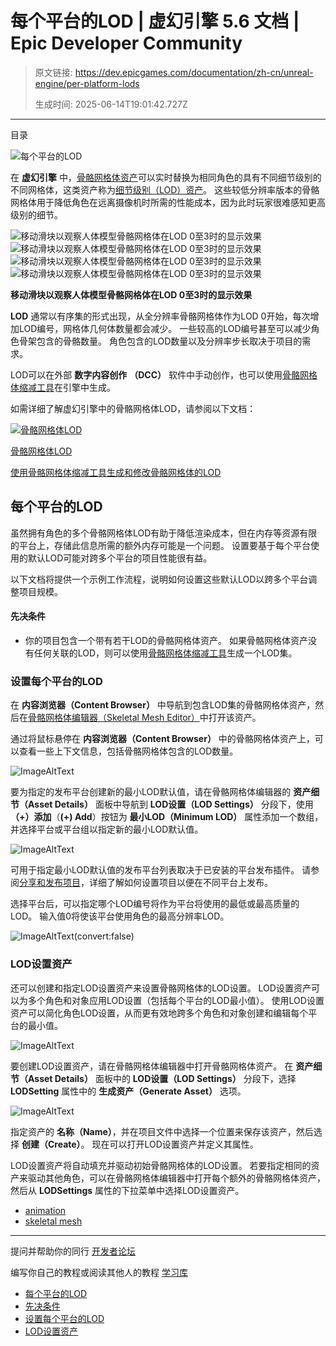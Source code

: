 # 每个平台的LOD | 虚幻引擎 5.6 文档 | Epic Developer Community

> 原文链接: https://dev.epicgames.com/documentation/zh-cn/unreal-engine/per-platform-lods
> 
> 生成时间: 2025-06-14T19:01:42.727Z

---

目录

![每个平台的LOD](https://dev.epicgames.com/community/api/documentation/image/559c639c-d01d-49a5-86fe-1775798e3af2?resizing_type=fill&width=1920&height=335)

在 **虚幻引擎** 中，[骨骼网格体资产](/documentation/zh-cn/unreal-engine/skeletal-mesh-assets-in-unreal-engine)可以实时替换为相同角色的具有不同细节级别的不同网格体，这类资产称为[细节级别（LOD）资产](/documentation/zh-cn/unreal-engine/skeletal-mesh-lods-in-unreal-engine)。 这些较低分辨率版本的骨骼网格体用于降低角色在远离摄像机时所需的性能成本，因为此时玩家很难感知更高级别的细节。

   ![移动滑块以观察人体模型骨骼网格体在LOD 0至3时的显示效果](https://d1iv7db44yhgxn.cloudfront.net/documentation/images/4e949f39-2ba1-4caa-8ca3-a09141e62341/lod0.png) ![移动滑块以观察人体模型骨骼网格体在LOD 0至3时的显示效果](https://d1iv7db44yhgxn.cloudfront.net/documentation/images/494f52db-d4cb-4296-a54e-70870836bc89/lod1.png) ![移动滑块以观察人体模型骨骼网格体在LOD 0至3时的显示效果](https://d1iv7db44yhgxn.cloudfront.net/documentation/images/8fabc059-24b0-429f-8702-a774d6872d18/lod2.png) ![移动滑块以观察人体模型骨骼网格体在LOD 0至3时的显示效果](https://d1iv7db44yhgxn.cloudfront.net/documentation/images/3e894d1a-3557-4f9e-9fee-7f8fa6ed0712/lod3.png)

**移动滑块以观察人体模型骨骼网格体在LOD 0至3时的显示效果**

**LOD** 通常以有序集的形式出现，从全分辨率骨骼网格体作为LOD 0开始，每次增加LOD编号，网格体几何体数量都会减少。 一些较高的LOD编号甚至可以减少角色骨架包含的骨骼数量。 角色包含的LOD数量以及分辨率步长取决于项目的需求。

LOD可以在外部 **数字内容创作** **（DCC）** 软件中手动创作，也可以使用[骨骼网格体缩减工具](/documentation/zh-cn/unreal-engine/skeletal-mesh-lods-in-unreal-engine#%E9%AA%A8%E9%AA%BC%E7%BD%91%E6%A0%BC%E4%BD%93%E7%BC%A9%E5%87%8F%E5%B7%A5%E5%85%B7)在引擎中生成。

如需详细了解虚幻引擎中的骨骼网格体LOD，请参阅以下文档：

[](/documentation/zh-cn/unreal-engine/skeletal-mesh-lods-in-unreal-engine)

[![骨骼网格体LOD](https://d1iv7db44yhgxn.cloudfront.net/documentation/images/79cf88bb-8dc2-4fc4-b728-9ed09467ac01/topicimage.png)](/documentation/zh-cn/unreal-engine/skeletal-mesh-lods-in-unreal-engine)

[骨骼网格体LOD](/documentation/zh-cn/unreal-engine/skeletal-mesh-lods-in-unreal-engine)

[使用骨骼网格体缩减工具生成和修改骨骼网格体的LOD](/documentation/zh-cn/unreal-engine/skeletal-mesh-lods-in-unreal-engine)

## 每个平台的LOD

虽然拥有角色的多个骨骼网格体LOD有助于降低渲染成本，但在内存等资源有限的平台上，存储此信息所需的额外内存可能是一个问题。 设置要基于每个平台使用的默认LOD可能对跨多个平台的项目性能很有益。

以下文档将提供一个示例工作流程，说明如何设置这些默认LOD以跨多个平台调整项目规模。

#### 先决条件

-   你的项目包含一个带有若干LOD的骨骼网格体资产。 如果骨骼网格体资产没有任何关联的LOD，则可以使用[骨骼网格体缩减工具](/documentation/zh-cn/unreal-engine/skeletal-mesh-lods-in-unreal-engine#%E9%AA%A8%E9%AA%BC%E7%BD%91%E6%A0%BC%E4%BD%93%E7%BC%A9%E5%87%8F%E5%B7%A5%E5%85%B7)生成一个LOD集。

### 设置每个平台的LOD

在 **内容浏览器（Content Browser）** 中导航到包含LOD集的骨骼网格体资产，然后在[骨骼网格体编辑器（Skeletal Mesh Editor）](/documentation/zh-cn/unreal-engine/skeletal-mesh-editor-in-unreal-engine)中打开该资产。

通过将鼠标悬停在 **内容浏览器（Content Browser）** 中的骨骼网格体资产上，可以查看一些上下文信息，包括骨骼网格体包含的LOD数量。

![ImageAltText](https://d1iv7db44yhgxn.cloudfront.net/documentation/images/97fe14e7-9745-42d9-b337-f52cb9b2e621/lodinfo.png)

要为指定的发布平台创建新的最小LOD默认值，请在骨骼网格体编辑器的 **资产细节（Asset Details）** 面板中导航到 **LOD设置（LOD Settings）** 分段下，使用 **（+）添加**（**(+) Add**）按钮为 **最小LOD（Minimum LOD）** 属性添加一个数组，并选择平台或平台组以指定新的最小LOD默认值。

![ImageAltText](https://d1iv7db44yhgxn.cloudfront.net/documentation/images/1c8648eb-88da-4a5f-a734-cf1593a6cb85/addminlod.png)

可用于指定最小LOD默认值的发布平台列表取决于已安装的平台发布插件。 请参阅[分享和发布项目](/documentation/zh-cn/unreal-engine/sharing-and-releasing-projects-for-unreal-engine)，详细了解如何设置项目以便在不同平台上发布。

选择平台后，可以指定哪个LOD编号将作为平台将使用的最低或最高质量的LOD。 输入值0将使该平台使用角色的最高分辨率LOD。

![ImageAltText](SetLODLevel.png)(convert:false)

### LOD设置资产

还可以创建和指定LOD设置资产来设置骨骼网格体的LOD设置。 LOD设置资产可以为多个角色和对象应用LOD设置（包括每个平台的LOD最小值）。 使用LOD设置资产可以简化角色LOD设置，从而更有效地跨多个角色和对象创建和编辑每个平台的最小值。

![ImageAltText](https://d1iv7db44yhgxn.cloudfront.net/documentation/images/3cdf824b-c4fa-406b-99fa-a251c315676a/asset.png)

要创建LOD设置资产，请在骨骼网格体编辑器中打开骨骼网格体资产。 在 **资产细节（Asset Details）** 面板中的 **LOD设置（LOD Settings）** 分段下，选择 **LODSetting** 属性中的 **生成资产（Generate Asset）** 选项。

![ImageAltText](https://d1iv7db44yhgxn.cloudfront.net/documentation/images/db7fb4d1-c55a-486f-92e4-63124a3169da/generateasset.png)

指定资产的 **名称（Name）**，并在项目文件中选择一个位置来保存该资产，然后选择 **创建（Create）**。 现在可以打开LOD设置资产并定义其属性。

LOD设置资产将自动填充并驱动初始骨骼网格体的LOD设置。 若要指定相同的资产来驱动其他角色，可以在骨骼网格体编辑器中打开每个额外的骨骼网格体资产，然后从 **LODSettings** 属性的下拉菜单中选择LOD设置资产。

-   [animation](https://dev.epicgames.com/community/search?query=animation)
-   [skeletal mesh](https://dev.epicgames.com/community/search?query=skeletal%20mesh)

* * *

提问并帮助你的同行 [开发者论坛](https://forums.unrealengine.com/categories?tag=unreal-engine)

编写你自己的教程或阅读其他人的教程 [学习库](https://dev.epicgames.com/community/unreal-engine/learning)

-   [每个平台的LOD](/documentation/zh-cn/unreal-engine/per-platform-lods#%E6%AF%8F%E4%B8%AA%E5%B9%B3%E5%8F%B0%E7%9A%84lod)
-   [先决条件](/documentation/zh-cn/unreal-engine/per-platform-lods#%E5%85%88%E5%86%B3%E6%9D%A1%E4%BB%B6)
-   [设置每个平台的LOD](/documentation/zh-cn/unreal-engine/per-platform-lods#%E8%AE%BE%E7%BD%AE%E6%AF%8F%E4%B8%AA%E5%B9%B3%E5%8F%B0%E7%9A%84lod)
-   [LOD设置资产](/documentation/zh-cn/unreal-engine/per-platform-lods#lod%E8%AE%BE%E7%BD%AE%E8%B5%84%E4%BA%A7)